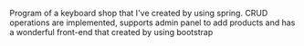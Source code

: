 Program of a keyboard shop that I've created by using spring. CRUD operations are implemented, supports admin panel to add products and has a wonderful front-end that created by using bootstrap
